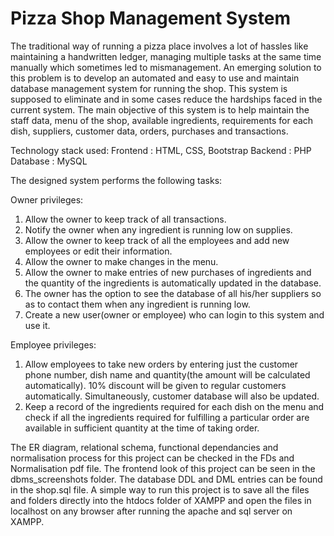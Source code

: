 # Pizza Shop Management System
The traditional way of running a pizza place involves a lot of hassles like maintaining a handwritten ledger, managing multiple tasks at the same time manually which sometimes led to mismanagement. An emerging solution to this problem is to develop an automated and easy to use and maintain database management system for running the shop. This system is supposed to eliminate and in some cases reduce the hardships faced in the current system. The main objective of this system is to help maintain the staff data, menu of the shop, available ingredients, requirements for each dish, suppliers, customer data, orders, purchases and transactions.

Technology stack used:
Frontend : HTML, CSS, Bootstrap
Backend : PHP
Database : MySQL

The designed system performs the following tasks:

Owner privileges:
1) Allow the owner to keep track of all transactions.
2) Notify the owner when any ingredient is running low on supplies.
3) Allow the owner to keep track of all the employees and add new employees or edit their information.
4) Allow the owner to make changes in the menu.
5) Allow the owner to make entries of new purchases of ingredients and the quantity of the ingredients is automatically updated in the database.
6) The owner has the option to see the database of all his/her suppliers so as to contact them when any ingredient is running low.
7) Create a new user(owner or employee) who can login to this system and use it.

Employee privileges:
1) Allow employees to take new orders by entering just the customer phone number, dish name and quantity(the amount will be calculated automatically). 10% discount will be given to regular customers automatically. Simultaneously, customer database will also be updated.
2) Keep a record of the ingredients required for each dish on the menu and check if all the ingredients required for fulfilling a particular order are available in sufficient quantity at the time of taking order.

The ER diagram, relational schema, functional dependancies and normalisation process for this project can be checked in the FDs and Normalisation pdf file.
The frontend look of this project can be seen in the dbms_screenshots folder.
The database DDL and DML entries can be found in the shop.sql file.
A simple way to run this project is to save all the files and folders directly into the htdocs folder of XAMPP and open the files in localhost on any browser after running the apache and sql server on XAMPP.
